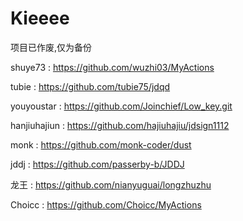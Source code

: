 # Kieeee


项目已作废,仅为备份


shuye73   :  https://github.com/wuzhi03/MyActions

tubie :   https://github.com/tubie75/jdqd

youyoustar : https://github.com/Joinchief/Low_key.git

hanjiuhajiun  : https://github.com/hajiuhajiu/jdsign1112

monk :  https://github.com/monk-coder/dust

jddj  :  https://github.com/passerby-b/JDDJ

龙王 :  https://github.com/nianyuguai/longzhuzhu

Choicc  :   https://github.com/Choicc/MyActions

